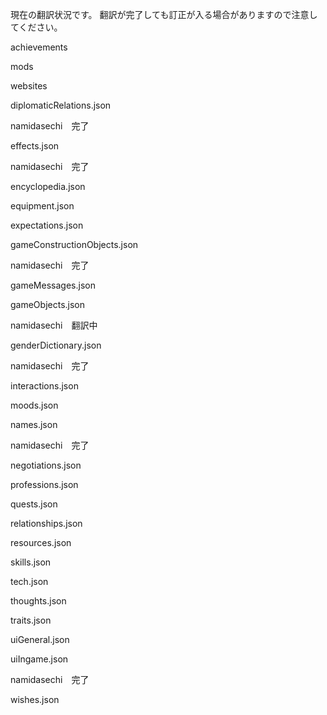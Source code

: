 現在の翻訳状況です。
翻訳が完了しても訂正が入る場合がありますので注意してください。

achievements


mods


websites


diplomaticRelations.json

namidasechi　完了

effects.json

namidasechi　完了

encyclopedia.json


equipment.json


expectations.json


gameConstructionObjects.json

namidasechi　完了

gameMessages.json


gameObjects.json

namidasechi　翻訳中

genderDictionary.json

namidasechi　完了

interactions.json


moods.json


names.json

namidasechi　完了

negotiations.json


professions.json


quests.json


relationships.json


resources.json


skills.json


tech.json


thoughts.json


traits.json


uiGeneral.json


uiIngame.json

namidasechi　完了

wishes.json
